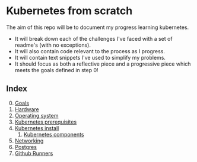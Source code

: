 # Kubernetes from scratch

The aim of this repo will be to document my progress learning kubernetes.

* It will break down each of the challenges I've faced with a set of readme's (with no exceptions).
* It will also contain code relevant to the process as I progress.
* It will contain text snippets I've used to simplify my problems.
* It should focus as both a reflective piece and a progressive piece which meets the goals defined in step 0!

## Index

0. [Goals](README/0.%20goals.md)
1. [Hardware](README/1.%20hardware.md)
2. [Operating system](README/2.%20operating%20system.md)
3. [Kubernetes prerequisites](README/3.%20kubernetes%20prerequisites.md)
4. [Kubernetes install](README/4.%20kubernetes%20install.md)
    1. [Kubernetes components](README/4.1.%20kubernetes%20components.md)
5. [Networking](README/5.%20networking.md)
6. [Postgres](README/6.%20postgres.md)
7. [Github Runners](README/7.%20githubrunners.md)